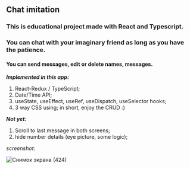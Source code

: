 ## Chat imitation 
### This is educational project made with React and Typescript.
### You can chat with your imaginary friend as long as you have the patience.
#### You can send messages, edit or delete names, messages.

***Implemented in this app:***

 1. React-Redux / TypeScript;
 2. Date/Time API;
 3. useState, useEffect, useRef, useDispatch, useSelector hooks;
 4. 3 way CSS using;
 in short, enjoy the CRUD :)

***Not yet:***

1. Scroll to last message in both screens;
2. hide number details (eye picture, some logic);

*screenshot:*

![Снимок экрана (424)](https://user-images.githubusercontent.com/106627293/229617006-f7aa27a1-db35-4d88-a09a-9e81edeeffe2.png)
